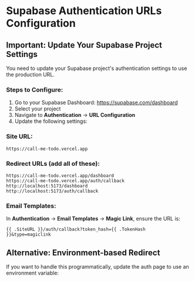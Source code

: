 # Supabase Authentication URLs Configuration

## Important: Update Your Supabase Project Settings

You need to update your Supabase project's authentication settings to use the production URL.

### Steps to Configure:

1. Go to your Supabase Dashboard: https://supabase.com/dashboard
2. Select your project
3. Navigate to **Authentication** → **URL Configuration**
4. Update the following settings:

### Site URL:
```
https://call-me-todo.vercel.app
```

### Redirect URLs (add all of these):
```
https://call-me-todo.vercel.app/dashboard
https://call-me-todo.vercel.app/auth/callback
http://localhost:5173/dashboard
http://localhost:5173/auth/callback
```

### Email Templates:
In **Authentication** → **Email Templates** → **Magic Link**, ensure the URL is:
```
{{ .SiteURL }}/auth/callback?token_hash={{ .TokenHash }}&type=magiclink
```

## Alternative: Environment-based Redirect

If you want to handle this programmatically, update the auth page to use an environment variable: